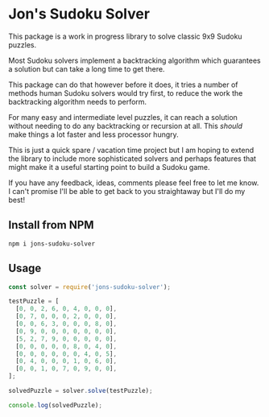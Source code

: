 # Jon's Sudoku Solver

This package is a work in progress library to solve classic 9x9 Sudoku puzzles.

Most Sudoku solvers implement a backtracking algorithm which guarantees a solution but can take a long time to get there.

This package can do that however before it does, it tries a number of methods human Sudoku solvers would try first, to reduce the work the backtracking algorithm needs to perform.

For many easy and intermediate level puzzles, it can reach a solution without needing to do any backtracking or recursion at all. This _should_ make things a lot faster and less processor hungry.

This is just a quick spare / vacation time project but I am hoping to extend the library to include more sophisticated solvers and perhaps features that might make it a useful starting point to build a Sudoku game.

If you have any feedback, ideas, comments please feel free to let me know. I can't promise I'll be able to get back to you straightaway but I'll do my best!

## Install from NPM

```
npm i jons-sudoku-solver
```

## Usage

```javascript
const solver = require('jons-sudoku-solver');

testPuzzle = [
  [0, 0, 2, 6, 0, 4, 0, 0, 0],
  [0, 7, 0, 0, 0, 2, 0, 0, 0],
  [0, 0, 6, 3, 0, 0, 0, 8, 0],
  [0, 9, 0, 0, 0, 0, 0, 0, 0],
  [5, 2, 7, 9, 0, 0, 0, 0, 0],
  [0, 0, 0, 0, 0, 8, 0, 4, 0],
  [0, 0, 0, 0, 0, 0, 4, 0, 5],
  [0, 4, 0, 0, 0, 1, 0, 6, 0],
  [0, 0, 1, 0, 7, 0, 9, 0, 0],
];

solvedPuzzle = solver.solve(testPuzzle);

console.log(solvedPuzzle);
```
